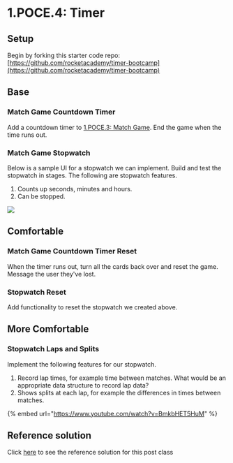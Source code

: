 # 1.POCE.4: Timer

## Setup

Begin by forking this starter code repo: [https://github.com/rocketacademy/timer-bootcamp](https://github.com/rocketacademy/timer-bootcamp)

## Base

### Match Game Countdown Timer

Add a countdown timer to [1.POCE.3: Match Game](../../day-3/post-class/1.poce.3-match-game.md). End the game when the time runs out.

### Match Game Stopwatch

Below is a sample UI for a stopwatch we can implement. Build and test the stopwatch in stages. The following are stopwatch features.

1. Counts up seconds, minutes and hours.
2. Can be stopped.

![](../../../old\_bootcamp\_docs/.gitbook/assets/project-3.png)

## Comfortable

### Match Game Countdown Timer Reset

When the timer runs out, turn all the cards back over and reset the game. Message the user they've lost.

### Stopwatch Reset

Add functionality to reset the stopwatch we created above.

## More Comfortable

### Stopwatch Laps and Splits

Implement the following features for our stopwatch.

1. Record lap times, for example time between matches. What would be an appropriate data structure to record lap data?
2. Shows splits at each lap, for example the differences in times between matches.

{% embed url="https://www.youtube.com/watch?v=BmkbHET5HuM" %}

## Reference solution

Click [here](https://github.com/rocketacademy/timer-bootcamp/tree/solution-base) to see the reference solution for this post class
